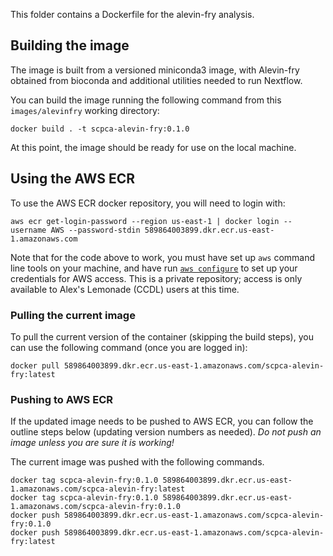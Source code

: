 This folder contains a Dockerfile for the alevin-fry analysis.


## Building the image

 The image is built from a versioned miniconda3 image, with Alevin-fry obtained from bioconda and additional utilities needed to run Nextflow. 
 
 You can build the image running the following command from this `images/alevinfry` working directory:

```
docker build . -t scpca-alevin-fry:0.1.0
```

At this point, the image should be ready for use on the local machine.

## Using the AWS ECR

To use the AWS ECR docker repository, you will need to login  with:
```
aws ecr get-login-password --region us-east-1 | docker login --username AWS --password-stdin 589864003899.dkr.ecr.us-east-1.amazonaws.com
```

Note that for the code above to work, you must have set up `aws` command line tools on your machine, and have run [`aws configure`](https://docs.aws.amazon.com/cli/latest/userguide/cli-configure-quickstart.html) to set up your credentials for AWS access.
This is a private repository; access is only available to Alex's Lemonade (CCDL) users at this time.

### Pulling the current image

To pull the current version of the container (skipping the build steps), you can use the following command (once you are logged in):

```
docker pull 589864003899.dkr.ecr.us-east-1.amazonaws.com/scpca-alevin-fry:latest
```

### Pushing to AWS ECR

If the updated image needs to be pushed to AWS ECR, you can follow the outline steps below (updating version numbers as needed).
*Do not push an image unless you are sure it is working!*

The current image was pushed with the following commands.

```
docker tag scpca-alevin-fry:0.1.0 589864003899.dkr.ecr.us-east-1.amazonaws.com/scpca-alevin-fry:latest
docker tag scpca-alevin-fry:0.1.0 589864003899.dkr.ecr.us-east-1.amazonaws.com/scpca-alevin-fry:0.1.0
docker push 589864003899.dkr.ecr.us-east-1.amazonaws.com/scpca-alevin-fry:0.1.0
docker push 589864003899.dkr.ecr.us-east-1.amazonaws.com/scpca-alevin-fry:latest
```